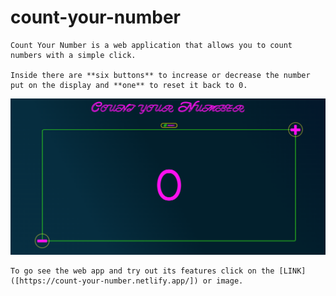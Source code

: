 # count-your-number

```
Count Your Number is a web application that allows you to count numbers with a simple click.

Inside there are **six buttons** to increase or decrease the number put on the display and **one** to reset it back to 0.
```

<a href="https://count-your-number.netlify.app/" target="_blank"><img src="./assets/images/screenshot.png" alt="This is a preview of Count your Number"></a>

```
To go see the web app and try out its features click on the [LINK]([https://count-your-number.netlify.app/]) or image.
```
